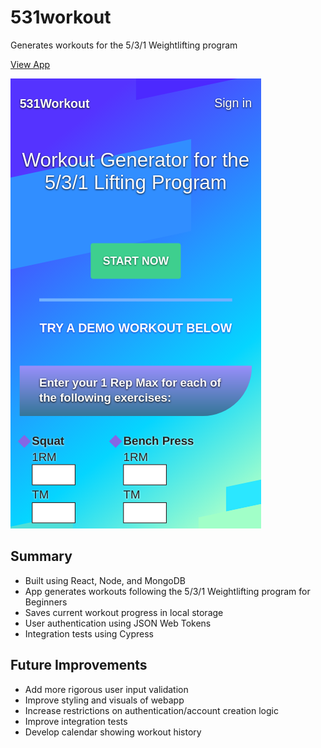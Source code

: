 # 531workout
Generates workouts for the 5/3/1 Weightlifting program

[View App](https://workout531.herokuapp.com/)

![screenshot](https://github.com/kianga722/531workout/blob/master/screenshot.png)

## Summary

* Built using React, Node, and MongoDB
* App generates workouts following the 5/3/1 Weightlifting program for Beginners
* Saves current workout progress in local storage
* User authentication using JSON Web Tokens
* Integration tests using Cypress

## Future Improvements

* Add more rigorous user input validation
* Improve styling and visuals of webapp
* Increase restrictions on authentication/account creation logic
* Improve integration tests
* Develop calendar showing workout history